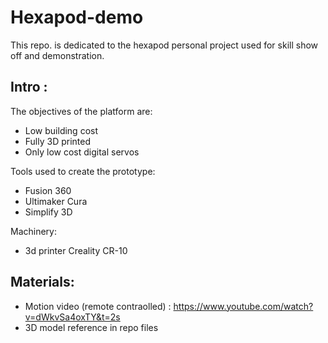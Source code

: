 # Hexapod-demo

This repo. is dedicated to the hexapod personal project used for skill show off and demonstration.

## Intro :

The objectives of the platform are:
- Low building cost
- Fully 3D printed
- Only low cost digital servos

Tools used to create the prototype:
- Fusion 360
- Ultimaker Cura
- Simplify 3D

Machinery:
- 3d printer Creality CR-10

## Materials:

- Motion video (remote contraolled) : https://www.youtube.com/watch?v=dWkvSa4oxTY&t=2s
- 3D model reference in repo files
